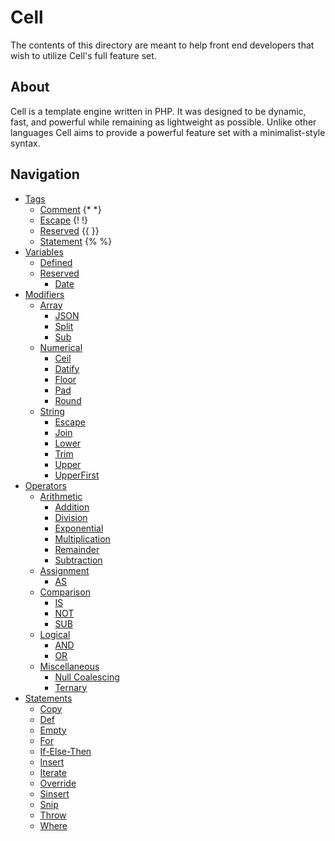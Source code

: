 Cell
===============
The contents of this directory are meant to help front end developers that wish to utilize Cell's full feature set.

About
---------------
Cell is a template engine written in PHP. It was designed to be dynamic, fast, and powerful while remaining as lightweight
as possible. Unlike other languages Cell aims to provide a powerful feature set with a minimalist-style syntax.

Navigation
---------------
- [Tags](Tags/README.md)
  - [Comment](Tags/Comment.md) {* *}
  - [Escape](Tags/Escape.md) {! !}
  - [Reserved](Tags/Reserved.md) {{ }}
  - [Statement](Tags/Statement.md) {% %}
- [Variables](Variables/README.md)
  - [Defined](Variables/Defined.md)
  - [Reserved](Variables/Reserved.md)
    - [Date](Reserved/Date.md)
- [Modifiers](Modifiers/README.md)
  - [Array](Array/README.md)
    - [JSON](Array/JSON.md)
    - [Split](Array/Split.md)
    - [Sub](Array/Sub.md)
  - [Numerical](Modifiers/Numerical/README.md)
    - [Ceil](Modifiers/Numerical/Ceil.md)
    - [Datify](Modifiers/Numerical/Datify.md)
    - [Floor](Modifiers/Numerical/Floor.md)
    - [Pad](Modifiers/Numerical/Pad.md)
    - [Round](Modifiers/Numerical/Round.md)
  - [String](Modifiers/String/README.md)
    - [Escape](Modifiers/String/Escape.md)
    - [Join](Modifiers/String/Join.md)
    - [Lower](Modifiers/String/Lower.md)
    - [Trim](Modifiers/String/Trim.md)
    - [Upper](Modifiers/String/Upper.md)
    - [UpperFirst](Modifiers/String/UpperFirst.md)
- [Operators](Operators/README.md)
  - [Arithmetic](Operators/Arithmetic/README.md)
    - [Addition](Operators/Arithmetic/Addition.md)
    - [Division](Operators/Arithmetic/Division.md)
    - [Exponential](Operators/Arithmetic/Exponential.md)
    - [Multiplication](Operators/Arithmetic/Multiplication.md)
    - [Remainder](Operators/Arithmetic/Remainder.md)
    - [Subtraction](Operators/Arithmetic/Subtraction.md)
  - [Assignment](Operators/Assignment/README.md)
    - [AS](Operators/Assignment/AS.md)
  - [Comparison](Operators/Comparison/README.md)
    - [IS](Operators/Comparison/IS.md)
    - [NOT](Operators/Comparison/NOT.md)
    - [SUB](Operators/Miscellaneous/SUB.md)
  - [Logical](Operators/Logical/README.md)
    - [AND](Operators/Logical/AND.md)
    - [OR](Operators/Logical/OR.md)
  - [Miscellaneous](Operators/Miscellaneous/README.md)
    - [Null Coalescing](Operators/Miscellaneous/NullCoalescing.md)
    - [Ternary](Operators/Miscellaneous/Ternary.md)
- [Statements](Statements/README.md)
  - [Copy](Statements/Copy.md)
  - [Def](Statements/Def.md)
  - [Empty](Statements/Empty.md)
  - [For](Statements/For.md)
  - [If-Else-Then](Statements/IfElseThen.md)
  - [Insert](Statements/Insert.md)
  - [Iterate](Statements/Iterate.md)
  - [Override](Statements/Override.md)
  - [Sinsert](Statements/SInsert.md)
  - [Snip](Statements/Snip.md)
  - [Throw](Statements/Throw.md)
  - [Where](Statements/Where.md)